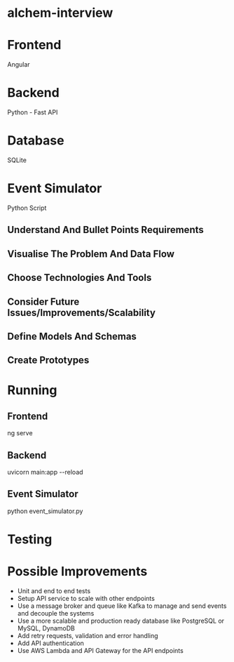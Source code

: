 # alchem-interview

# Frontend

Angular

# Backend

Python - Fast API

# Database

SQLite

# Event Simulator

Python Script

## Understand And Bullet Points Requirements
## Visualise The Problem And Data Flow
## Choose Technologies And Tools
## Consider Future Issues/Improvements/Scalability
## Define Models And Schemas
## Create Prototypes

# Running

## Frontend

ng serve

## Backend

uvicorn main:app --reload

## Event Simulator

python event_simulator.py

# Testing

# Possible Improvements
- Unit and end to end tests
- Setup API service to scale with other endpoints
- Use a message broker and queue like Kafka to manage and send events and decouple the systems
- Use a more scalable and production ready database like PostgreSQL or MySQL, DynamoDB
- Add retry requests, validation and error handling
- Add API authentication 
- Use AWS Lambda and API Gateway for the API endpoints